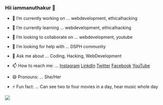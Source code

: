 
### Hii iammanuthakur 👋


- 🔭 I’m currently working on ... webdevelopment, ethicalhacking

- 🌱 I’m currently learning ... webdevelopment, ethicalhacking

- 👯 I’m looking to collaborate on ... webdevelopment, youtube

- 🤔 I’m looking for help with ... DSPH community

- 💬 Ask me about ... Coding, Hacking, WebDevelopment

- 📫 How to reach me: ... [Instagram](https://www.instagram.com/manuthakur0909/)     [Linkdln](https://www.linkedin.com/in/mandvi-bhadouriya-4a6618209)    [Twitter](https://twitter.com/MandviBhadouri2/)    [Facebook](https://www.facebook.com/mandvi.bhadouriya.37)    [YouTube](https://www.youtube.com/channel/UChS1IWNXlZlHtgWmvQtzcPg)

- 😄 Pronouns: ... She/Her

- ⚡ Fun fact: ... Can see two to four movies in a day, hear music whole day

<img src="https://github-readme-stats.vercel.app/api?username=manuthakur0909&&show_icons=true&title_color=ffffff&icon_color=bb2acf&text_color=daf7dc&bg_color=151515" >

